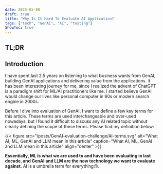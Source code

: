 ```yaml
---
date: 2025-05-08
draft: true
title: 'Why Is It Hard To Evaluate AI Application?'
tags: ["tech", "GenAI", "AI", "testing"]
ShowToc: true
---
```

## TL;DR

## Introduction
I have spent last 2.5 years on listening to what business wants from GenAI, building GenAI applications and delivering value from the applications. It has been interesting journey for me, since I realized the advent of ChatGPT is a paradigm shift for ML/AI practitioners like me. I started believe GenAI would change our lives like personal computer in 90s or modern search engine in 2000s.

Before I dive into evaluation of GenAI, I want to define a few key terms for this article. These terms are used interchangeable and over-used nowadays, but I found it difficult to discuss any AI related topic without clearly defining the scope of these terms. Please find my definition below:

{{< figure src="/posts/GenAI-evaluation-challenge/AI-terms.svg" alt="What AI, ML, GenAI and LLM mean in this article" caption="What AI, ML, GenAI and LLM mean in this article" align="center" >}}

**Essentially, ML is what we are used to and have been evaluating in last decade, and GenAI and LLM are the new technology we want to evaluate against.** AI is a umbrella term for everything🙃. 

